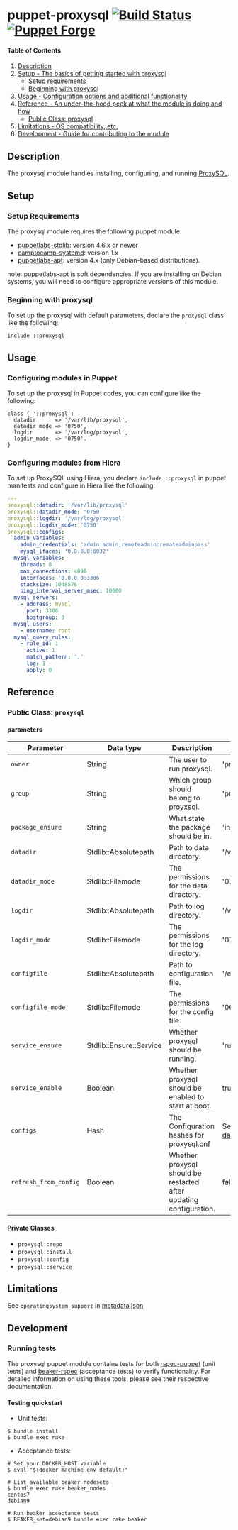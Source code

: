 # puppet-proxysql [![Build Status](https://travis-ci.org/hfm/puppet-proxysql.svg?branch=master)](https://travis-ci.org/hfm/puppet-proxysql) [![Puppet Forge](https://img.shields.io/puppetforge/v/hfm/proxysql.svg?style=flat-square)](https://forge.puppetlabs.com/hfm/proxysql)

#### Table of Contents

1. [Description](#description)
2. [Setup - The basics of getting started with proxysql](#setup)
    * [Setup requirements](#setup-requirements)
    * [Beginning with proxysql](#beginning-with-proxysql)
3. [Usage - Configuration options and additional functionality](#usage)
4. [Reference - An under-the-hood peek at what the module is doing and how](#reference)
    * [Public Class: proxysql](#public-class-proxysql)
5. [Limitations - OS compatibility, etc.](#limitations)
6. [Development - Guide for contributing to the module](#development)

## Description

The proxysql module handles installing, configuring, and running [ProxySQL](http://www.proxysql.com).

## Setup

### Setup Requirements

The proxysql module requires the following puppet module:

- [puppetlabs-stdlib](https://forge.puppet.com/puppetlabs/stdlib): version 4.6.x or newer
- [camptocamp-systemd](https://forge.puppet.com/camptocamp/systemd): version 1.x
- [puppetlabs-apt](https://forge.puppet.com/puppetlabs/apt): version 4.x (only Debian-based distributions).

note: puppetlabs-apt is soft dependencies. If you are installing on Debian systems, you will need to configure appropriate versions of this module.

### Beginning with proxysql

To set up the proxysql with default parameters, declare the `proxysql` class like the following:

```puppet
include ::proxysql
```

## Usage

### Configuring modules in Puppet

To set up the proxysql in Puppet codes, you can configure like the following:

```puppet
class { '::proxysql':
  datadir      => '/var/lib/proxysql',
  datadir_mode => '0750',
  logdir       => '/var/log/proxysql',
  logdir_mode  => '0750'.
}
```

### Configuring modules from Hiera

To set up ProxySQL using Hiera, you declare `include ::proxysql` in puppet manifests and configure in Hiera like the following:

```yaml
---
proxysql::datadir: '/var/lib/proxysql'
proxysql::datadir_mode: '0750'
proxysql::logdir: '/var/log/proxysql'
proxysql::logdir_mode: '0750'
proxysql::configs:
  admin_variables:
    admin_credentials: 'admin:admin;remoteadmin:remateadminpass'
    mysql_ifaces: '0.0.0.0:6032'
  mysql_variables:
    threads: 8
    max_connections: 4096
    interfaces: '0.0.0.0:3306'
    stacksize: 1048576
    ping_interval_server_msec: 10000
  mysql_servers:
    - address: mysql
      port: 3306
      hostgroup: 0
  mysql_users:
    - username: root
  mysql_query_rules:
    - rule_id: 1
      active: 1
      match_pattern: '.'
      log: 1
      apply: 0
```

## Reference

### Public Class: `proxysql`

#### parameters

Parameter | Data type | Description | Default
---|---|---|---
`owner`            | String                  | The user to run proxysql.                            | 'proxysql'
`group`            | String                  | Which group should belong to proyxsql.               | 'proxysql'
`package_ensure`   | String                  | What state the package should be in.                 | 'installed'
`datadir`          | Stdlib::Absolutepath    | Path to data directory.                              | '/var/lib/proxysql'
`datadir_mode`     | Stdlib::Filemode        | The permissions for the data directory.              | '0700'
`logdir`           | Stdlib::Absolutepath    | Path to log directory.                               | '/var/log/proxysql'
`logdir_mode`      | Stdlib::Filemode        | The permissions for the log directory.               | '0700'
`configfile`       | Stdlib::Absolutepath    | Path to configuration file.                          | '/etc/proxysql.cnf'
`configfile_mode`  | Stdlib::Filemode        | The permissions for the config file.                 | '0600'
`service_ensure`   | Stdlib::Ensure::Service | Whether proxysql should be running.                  | 'running'
`service_enable`   | Boolean                 | Whether proxysql should be enabled to start at boot. | true
`configs`          | Hash                    | The Configuration hashes for proxysql.cnf            | See [data/common.yaml](./data/common.yaml)
`refresh_from_config` | Boolean              | Whether proxysql should be restarted after updating configuration. | false

#### Private Classes

- `proxysql::repo`
- `proxysql::install`
- `proxysql::config`
- `proxysql::service`

## Limitations

See `operatingsystem_support` in [metadata.json](./metadata.json)

## Development

### Running tests

The proxysql puppet module contains tests for both [rspec-puppet](http://rspec-puppet.com) (unit tests) and [beaker-rspec](https://github.com/puppetlabs/beaker-rspec) (acceptance tests) to verify functionality. For detailed information on using these tools, please see their respective documentation.

#### Testing quickstart

- Unit tests:

```console
$ bundle install
$ bundle exec rake
```

- Acceptance tests:

```console
# Set your DOCKER_HOST variable
$ eval "$(docker-machine env default)"

# List available beaker nodesets
$ bundle exec rake beaker_nodes
centos7
debian9

# Run beaker acceptance tests
$ BEAKER_set=debian9 bundle exec rake beaker
```
